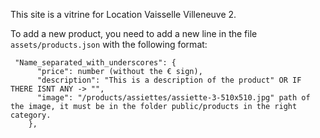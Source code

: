 This site is a vitrine for Location Vaisselle Villeneuve 2.

To add a new product, you need to add a new line in the file `assets/products.json` with the following format:

```
 "Name_separated_with_underscores": {
      "price": number (without the € sign),
      "description": "This is a description of the product" OR IF THERE ISNT ANY -> "",
      "image": "/products/assiettes/assiette-3-510x510.jpg" path of the image, it must be in the folder public/products in the right category.
    },
```

